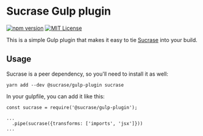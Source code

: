 # Sucrase Gulp plugin

[![npm version](https://badge.fury.io/js/@sucrase%2Fgulp-plugin.svg)](https://www.npmjs.com/package/@sucrase/gulp-plugin)
[![MIT License](https://img.shields.io/npm/l/express.svg?maxAge=2592000)](LICENSE)

This is a simple Gulp plugin that makes it easy to tie
[Sucrase](https://github.com/alangpierce/sucrase) into your build.

## Usage

Sucrase is a peer dependency, so you'll need to install it as well: 
```
yarn add --dev @sucrase/gulp-plugin sucrase
```

In your gulpfile, you can add it like this:

```
const sucrase = require('@sucrase/gulp-plugin');

...
  .pipe(sucrase({transforms: ['imports', 'jsx']}))
...
```
